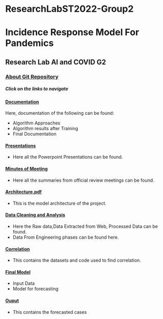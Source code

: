 # ResearchLabST2022-Group2
# Incidence Response Model For Pandemics
## Research Lab AI and COVID G2

### [About Git Repository](https://github.com/Navachandu/Research-on-TimeSeriesAnalysis/tree/main/TimeSeriesonCovid)
##### Click on the links to navigate

#### [Documentation](https://github.com/Navachandu/Research-on-TimeSeriesAnalysis/tree/main/TimeSeriesonCovid/Documentation)
Here, documentation of the following can be found:
- Algorithm Approaches
- Algorithm results after Training
- Final Documentation

#### [Presentations](https://github.com/Navachandu/Research-on-TimeSeriesAnalysis/tree/main/TimeSeriesonCovid/Presentations)
- Here all the Powerpoint Presentations can be found.

#### [Minutes of Meeting](https://github.com/Navachandu/Research-on-TimeSeriesAnalysis/tree/main/TimeSeriesonCovid/MinutesOfMeeting)
- Here all the summaries from official review meetings can be found.

#### [Architecture.pdf](https://github.com/Navachandu/Research-on-TimeSeriesAnalysis/blob/main/TimeSeriesonCovid/architecture.pdf)
- This is the model architecture of the project.

#### [Data Cleaning and Analysis](https://github.com/Navachandu/Research-on-TimeSeriesAnalysis/tree/main/TimeSeriesonCovid/Data%20Cleaning%20and%20Analysis)
- Here the Raw data,Data Extracted from Web, Processed Data can be found.
- Data From Engineering phases can be found here.

#### [Correlation](https://github.com/Navachandu/Research-on-TimeSeriesAnalysis/tree/main/TimeSeriesonCovid/Correlation)
- This contains the datasets and code used to find correlation.

#### [Final Model](https://github.com/Navachandu/Research-on-TimeSeriesAnalysis/tree/main/TimeSeriesonCovid/Final%20Model)
- Input Data
- Model for forecasting

#### [Ouput](https://github.com/Navachandu/Research-on-TimeSeriesAnalysis/tree/main/TimeSeriesonCovid/Output)
- This contains the forecasted cases



